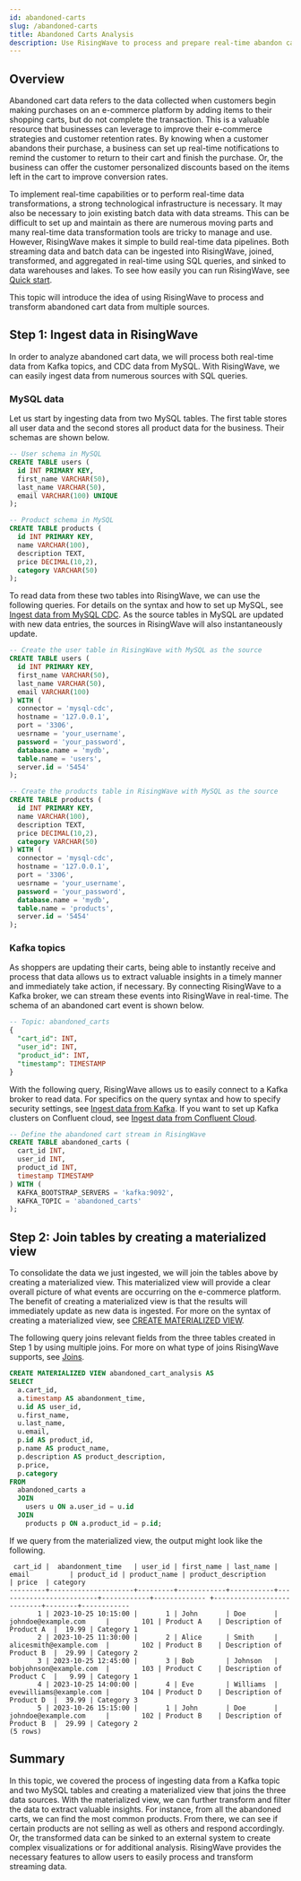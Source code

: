 ```yaml
---
id: abandoned-carts
slug: /abandoned-carts
title: Abandoned Carts Analysis
description: Use RisingWave to process and prepare real-time abandon cart data from multiple sources.
---
```


## Overview

Abandoned cart data refers to the data collected when customers begin making purchases on an e-commerce platform by adding items to their shopping carts, but do not complete the transaction. This is a valuable resource that businesses can leverage to improve their e-commerce strategies and customer retention rates. By knowing when a customer abandons their purchase, a business can set up real-time notifications to remind the customer to return to their cart and finish the purchase. Or, the business can offer the customer personalized discounts based on the items left in the cart to improve conversion rates.

To implement real-time capabilities or to perform real-time data transformations, a strong technological infrastructure is necessary. It may also be necessary to join existing batch data with data streams. This can be difficult to set up and maintain as there are numerous moving parts and many real-time data transformation tools are tricky to manage and use. However, RisingWave makes it simple to build real-time data pipelines. Both streaming data and batch data can be ingested into RisingWave, joined, transformed, and aggregated in real-time using SQL queries, and sinked to data warehouses and lakes. To see how easily you can run RisingWave, see [Quick start](/get-started.md).

This topic will introduce the idea of using RisingWave to process and transform abandoned cart data from multiple sources.

## Step 1: Ingest data in RisingWave

In order to analyze abandoned cart data, we will process both real-time data from Kafka topics, and CDC data from MySQL. With RisingWave, we can easily ingest data from numerous sources with SQL queries. 

### MySQL data

Let us start by ingesting data from two MySQL tables. The first table stores all user data and the second stores all product data for the business. Their schemas are shown below. 

```sql
-- User schema in MySQL
CREATE TABLE users (
  id INT PRIMARY KEY,
  first_name VARCHAR(50),
  last_name VARCHAR(50),
  email VARCHAR(100) UNIQUE
);

-- Product schema in MySQL
CREATE TABLE products (
  id INT PRIMARY KEY,
  name VARCHAR(100),
  description TEXT,
  price DECIMAL(10,2),
  category VARCHAR(50)
);
```

To read data from these two tables into RisingWave, we can use the following queries. For details on the syntax and how to set up MySQL, see [Ingest data from MySQL CDC](/guides/ingest-from-mysql-cdc.md). As the source tables in MySQL are updated with new data entries, the sources in RisingWave will also instantaneously update. 

```sql
-- Create the user table in RisingWave with MySQL as the source
CREATE TABLE users (
  id INT PRIMARY KEY,
  first_name VARCHAR(50),
  last_name VARCHAR(50),
  email VARCHAR(100)
) WITH (
  connector = 'mysql-cdc',
  hostname = '127.0.0.1',
  port = '3306',
  uesrname = 'your_username',
  password = 'your_password',
  database.name = 'mydb',
  table.name = 'users',
  server.id = '5454'
);

-- Create the products table in RisingWave with MySQL as the source
CREATE TABLE products (
  id INT PRIMARY KEY,
  name VARCHAR(100),
  description TEXT,
  price DECIMAL(10,2),
  category VARCHAR(50)
) WITH (
  connector = 'mysql-cdc',
  hostname = '127.0.0.1',
  port = '3306',
  uesrname = 'your_username',
  password = 'your_password',
  database.name = 'mydb',
  table.name = 'products',
  server.id = '5454'
);
```

### Kafka topics

As shoppers are updating their carts, being able to instantly receive and process that data allows us to extract valuable insights in a timely manner and immediately take action, if necessary. By connecting RisingWave to a Kafka broker, we can stream these events into RisingWave in real-time. The schema of an abandoned cart event is shown below. 

```sql
-- Topic: abandoned_carts
{
  "cart_id": INT,
  "user_id": INT,
  "product_id": INT,
  "timestamp": TIMESTAMP
} 
```

With the following query, RisingWave allows us to easily connect to a Kafka broker to read data. For specifics on the query syntax and how to specify security settings, see [Ingest data from Kafka](/create-source/create-source-kafka.md). If you want to set up Kafka clusters on Confluent cloud, see [Ingest data from Confluent Cloud](/guides/confluent-kafka-source.md). 

```sql
-- Define the abandoned cart stream in RisingWave
CREATE TABLE abandoned_carts (
  cart_id INT,
  user_id INT,
  product_id INT,
  timestamp TIMESTAMP
) WITH (
  KAFKA_BOOTSTRAP_SERVERS = 'kafka:9092',
  KAFKA_TOPIC = 'abandoned_carts'
);
```

## Step 2: Join tables by creating a materialized view

To consolidate the data we just ingested, we will join the tables above by creating a materialized view. This materialized view will provide a clear overall picture of what events are occurring on the e-commerce platform. The benefit of creating a materialized view is that the results will immediately update as new data is ingested. For more on the syntax of creating a materialized view, see [CREATE MATERIALIZED VIEW](/sql/commands/sql-create-mv.md). 

The following query joins relevant fields from the three tables created in Step 1 by using multiple joins. For more on what type of joins RisingWave supports, see [Joins](/sql/query-syntax/query-syntax-join-clause.md).

```sql
CREATE MATERIALIZED VIEW abandoned_cart_analysis AS
SELECT
  a.cart_id,
  a.timestamp AS abandonment_time,
  u.id AS user_id,
  u.first_name,
  u.last_name,
  u.email,
  p.id AS product_id,
  p.name AS product_name,
  p.description AS product_description,
  p.price,
  p.category
FROM
  abandoned_carts a
  JOIN
    users u ON a.user_id = u.id
  JOIN
    products p ON a.product_id = p.id;
```

If we query from the materialized view, the output might look like the following.

```
 cart_id |  abandonment_time   | user_id | first_name | last_name |          email          | product_id | product_name | product_description       | price  | category   
---------+---------------------+---------+------------+-----------+-------------------------+------------+------------- +---------------------------+--------+------------
       1 | 2023-10-25 10:15:00 |       1 | John       | Doe       | johndoe@example.com     |        101 | Product A    | Description of Product A  |  19.99 | Category 1
       2 | 2023-10-25 11:30:00 |       2 | Alice      | Smith     | alicesmith@example.com  |        102 | Product B    | Description of Product B  |  29.99 | Category 2
       3 | 2023-10-25 12:45:00 |       3 | Bob        | Johnson   | bobjohnson@example.com  |        103 | Product C    | Description of Product C  |   9.99 | Category 1
       4 | 2023-10-25 14:00:00 |       4 | Eve        | Williams  | evewilliams@example.com |        104 | Product D    | Description of Product D  |  39.99 | Category 3
       5 | 2023-10-26 15:15:00 |       1 | John       | Doe       | johndoe@example.com     |        102 | Product B    | Description of Product B  |  29.99 | Category 2
(5 rows)
```

## Summary

In this topic, we covered the process of ingesting data from a Kafka topic and two MySQL tables and creating a materialized view that joins the three data sources. With the materialized view, we can further transform and filter the data to extract valuable insights. For instance, from all the abandoned carts, we can find the most common products. From there, we can see if certain products are not selling as well as others and respond accordingly. Or, the transformed data can be sinked to an external system to create complex visualizations or for additional analysis. RisingWave provides the necessary features to allow users to easily process and transform streaming data. 